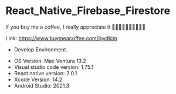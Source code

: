 # React_Native_Firebase_Firestore

If you buy me a coffee, I really appreciate it 🙇🏻‍♂️🙇🏻‍♂️🙇🏻‍♂️😀

Link: https://www.buymeacoffee.com/loydkim

* Develop Environment.

- OS Version: Mac Ventura 13.2
- Visual studio code version: 1.75.1
- React native version: 2.0.1
- Xcode Version: 14.2
- Android Studio: 2021.3
